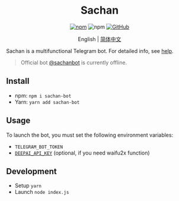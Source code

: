<h1 align="center">Sachan</h1>

<div align="center">

[![npm](https://img.shields.io/npm/v/sachan-bot.svg?style=for-the-badge)](https://npm.im/sachan-bot)
![npm](https://img.shields.io/npm/dt/sachan-bot.svg?style=for-the-badge)
[![GitHub](https://img.shields.io/github/license/kidonng/sachan.svg?style=for-the-badge)](./LICENSE)

English | [简体中文](README-zh-CN.md)

</div>

Sachan is a multifunctional Telegram bot. For detailed info, see [help](./src/help.js).

> Official bot [@sachanbot](https://t.me/sachanbot) is currently offline.

## Install

- npm: `npm i sachan-bot`
- Yarn: `yarn add sachan-bot`

## Usage

To launch the bot, you must set the following environment variables:

- `TELEGRAM_BOT_TOKEN`
- [`DEEPAI_API_KEY`](https://deepai.org/) (optional, if you need waifu2x function)

## Development

- Setup `yarn`
- Launch `node index.js`

